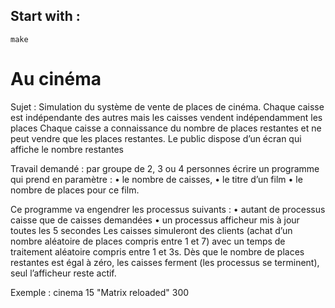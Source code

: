 ## Start with :
```
make
```


# Au cinéma

Sujet : Simulation du système de vente de places de cinéma.
Chaque caisse est indépendante des autres mais les caisses vendent indépendamment les places
Chaque caisse a connaissance du nombre de places restantes et ne peut vendre que les places restantes.
Le public dispose d’un écran qui affiche le nombre restantes

Travail demandé : par groupe de 2, 3 ou 4 personnes écrire un programme qui prend en
paramètre :
• le nombre de caisses,
• le titre d’un film
• le nombre de places pour ce film.


Ce programme va engendrer les processus suivants :
• autant de processus caisse que de caisses demandées
• un processus afficheur mis à jour toutes les 5 secondes
Les caisses simuleront des clients (achat d’un nombre aléatoire de places compris entre 1
et 7) avec un temps de traitement aléatoire compris entre 1 et 3s.
Dès que le nombre de places restantes est égal à zéro, les caisses ferment (les processus
se terminent), seul l’afficheur reste actif.


Exemple :
cinema 15 "Matrix reloaded" 300
